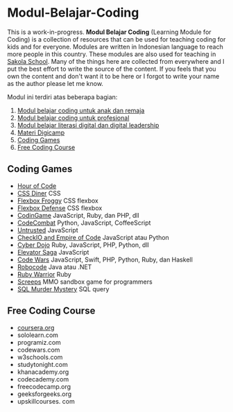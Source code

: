 
# Modul-Belajar-Coding

This is a work-in-progress. **Modul Belajar Coding** (Learning Module for Coding) is a collection of resources that can be used for teaching coding for kids and for everyone. Modules are written in Indonesian language to reach more people in this country. These modules are also used for teaching in [Sakola School](https://sakola.web.id). Many of the things here are collected from everywhere and I put the best effort to write the source of the content. If you feels that you own the content and don't want it to be here or I forgot to write your name as the author please let me know.

Modul ini terdiri atas beberapa bagian:
1. [Modul belajar coding untuk anak dan remaja](Coding-for-Kids.md)
2. [Modul belajar coding untuk profesional](Coding-for-Professionals.md)
3. [Modul belajar literasi digital dan digital leadership](Digital-Literacy.md)
4. [Materi Digicamp](Digicamp.md)
5. [Coding Games](#coding-games)
6. [Free Coding Course](#free-coding-course)

## Coding Games
- [Hour of Code](https://hourofcode.com/id)
- [CSS Diner](https://flukeout.github.io/) CSS
- [Flexbox Froggy](http://flexboxfroggy.com/) CSS flexbox
- [Flexbox Defense](http://www.flexboxdefense.com/) CSS flexbox
- [CodinGame](https://www.codingame.com/start) JavaScript, Ruby, dan PHP, dll
- [CodeCombat](https://codecombat.com/) Python, JavaScript, CoffeeScript
- [Untrusted](https://alexnisnevich.github.io/untrusted/) JavaScript
- [CheckIO and Empire of Code](https://checkio.org/) JavaScript atau Python
- [Cyber Dojo](http://www.cyber-dojo.org/) Ruby, JavaScript, PHP, Python, dll
- [Elevator Saga](http://play.elevatorsaga.com/) JavaScript
- [Code Wars](https://www.codewars.com/) JavaScript, Swift, PHP, Python, Ruby, dan Haskell
- [Robocode](http://robocode.sourceforge.net/) Java atau .NET
- [Ruby Warrior](https://www.bloc.io/ruby-warrior#/) Ruby
- [Screeps](https://screeps.com/) MMO sandbox game for programmers
- [SQL Murder Mystery](http://mystery.knightlab.com/) SQL query

## Free Coding Course
- [coursera.org](https://www.coursera.org/courses?query=free)
- sololearn.com
- programiz.com
- codewars.com
- w3schools.com
- studytonight.com
- khanacademy.org
- codecademy.com
- freecodecamp.org
- geeksforgeeks.org
- upskillcourses. com
